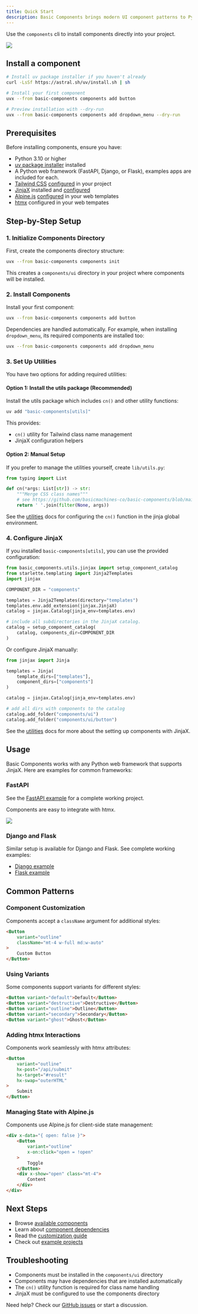 ```yaml
---
title: Quick Start
description: Basic Components brings modern UI component patterns to Python web applications. This guide will help you get up and running quickly with your first components.
---
```


<Prose>

Use the `components` cli to install components directly into your project.

</Prose>

<img src= "/static/img/components-add-demo.gif"/>

<Prose>

## Install a component


```bash
# Install uv package installer if you haven't already
curl -LsSf https://astral.sh/uv/install.sh | sh

# Install your first component
uvx --from basic-components components add button

# Preview installation with --dry-run
uvx --from basic-components components add dropdown_menu --dry-run
```

## Prerequisites

Before installing components, ensure you have:

- Python 3.10 or higher
- [uv package installer](https://astral.sh/uv) installed
- A Python web framework (FastAPI, Django, or Flask), examples apps are included for each. 
- [Tailwind CSS](https://tailwindcss.com/) [configured](/docs/installation) in your project
- [JinjaX](https://jinjax.scaletti.dev/) installed and [configured](/docs/utilities#jinjax)
- [Alpine.js](https://alpinejs.dev/) [configured](https://alpinejs.dev/start-here) in your web templates
- [htmx](https://htmx.org/) configured in your web tempates

## Step-by-Step Setup

### 1. Initialize Components Directory

First, create the components directory structure:

```bash
uvx --from basic-components components init
```

This creates a `components/ui` directory in your project where components will be installed.

### 2. Install Components

Install your first component:

```bash
uvx --from basic-components components add button
```

Dependencies are handled automatically. For example, when installing `dropdown_menu`, its required components are installed too:

```bash
uvx --from basic-components components add dropdown_menu
```

### 3. Set Up Utilities

You have two options for adding required utilities:

#### Option 1: Install the utils package (Recommended)

Install the utils package which includes `cn()` and other utility functions:

```bash
uv add "basic-components[utils]"
```

This provides:

- `cn()` utility for Tailwind class name management
- JinjaX configuration helpers


#### Option 2: Manual Setup

If you prefer to manage the utilities yourself, create `lib/utils.py`:

```python
from typing import List

def cn(*args: List[str]) -> str:
    """Merge CSS class names"""
    # see https://github.com/basicmachines-co/basic-components/blob/main/basic_components/utils/tailwind.py
    return ' '.join(filter(None, args))
```

See the [utilities](/docs/utilities) docs for configuring the `cn()` function in the jinja global environment. 

### 4. Configure JinjaX

If you installed `basic-components[utils]`, you can use the provided configuration:

```python
from basic_components.utils.jinjax import setup_component_catalog
from starlette.templating import Jinja2Templates
import jinjax

COMPONENT_DIR = "components"

templates = Jinja2Templates(directory="templates")
templates.env.add_extension(jinjax.JinjaX)
catalog = jinjax.Catalog(jinja_env=templates.env)

# include all subdirectories in the JinjaX catalog. 
catalog = setup_component_catalog(
    catalog, components_dir=COMPONENT_DIR
)
```

Or configure JinjaX manually:

```python
from jinjax import Jinja

templates = Jinja(
    template_dirs=["templates"],
    component_dirs=["components"]
)

catalog = jinjax.Catalog(jinja_env=templates.env)

# add all dirs with components to the catalog
catalog.add_folder("components/ui")
catalog.add_folder("components/ui/button")
```

See the [utilities](/docs/utilities#jinjax) docs for more about the setting up components with JinjaX.

## Usage

Basic Components works with any Python web framework that supports JinjaX. Here are examples for common frameworks:

### FastAPI

</Prose>

<IncludeFiles :files="[
{'name': 'index.html', 'file': 'examples/fastapi/templates/index.html', 'lang':'html'},
{'name': 'app.py', 'file': 'examples/fastapi/app.py', 'lang':'python'}]"/>

<Prose>

See the [FastAPI example](https://github.com/basicmachines-co/basic-components/tree/main/examples/fastapi) for a complete working project.

Components are easy to integrate with htmx.

</Prose>
<img src= "/static/img/htmx-demo.gif"/>

<Prose>

### Django and Flask

Similar setup is available for Django and Flask. See complete working examples:

- [Django example](https://github.com/basicmachines-co/basic-components/tree/main/examples/django)
- [Flask example](https://github.com/basicmachines-co/basic-components/tree/main/examples/flask)

## Common Patterns

### Component Customization

Components accept a `className` argument for additional styles:

```html
<Button
    variant="outline"
    className="mt-4 w-full md:w-auto"
>
    Custom Button
</Button>
```

### Using Variants

Some components support variants for different styles:

```html
<Button variant="default">Default</Button>
<Button variant="destructive">Destructive</Button>
<Button variant="outline">Outline</Button>
<Button variant="secondary">Secondary</Button>
<Button variant="ghost">Ghost</Button>
```

### Adding htmx Interactions

Components work seamlessly with htmx attributes:

```html
<Button
    variant="outline"
    hx-post="/api/submit"
    hx-target="#result"
    hx-swap="outerHTML"
>
    Submit
</Button>
```

### Managing State with Alpine.js

Components use Alpine.js for client-side state management:

```html
<div x-data="{ open: false }">
    <Button
        variant="outline"
        x-on:click="open = !open"
    >
        Toggle
    </Button>
    <div x-show="open" class="mt-4">
        Content
    </div>
</div>
```


## Next Steps

- Browse [available components](https://components.basicmachines.co/docs/components)
- Learn about [component dependencies](https://components.basicmachines.co/docs/dependencies)
- Read the [customization guide](https://components.basicmachines.co/docs/customization)
- Check out [example projects](https://github.com/basicmachines-co/basic-components/tree/main/examples)

## Troubleshooting

- Components must be installed in the `components/ui` directory
- Components may have dependencies that are installed automatically
- The `cn()` utility function is required for class name handling
- JinjaX must be configured to use the components directory

Need help? Check our [GitHub issues](https://github.com/basicmachines-co/basic-components/issues) or start a discussion.


</Prose>
